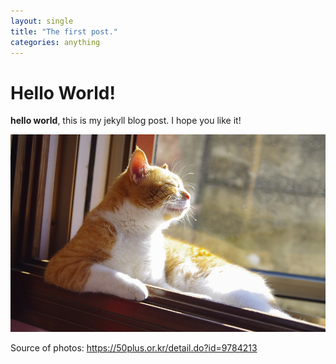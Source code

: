 ```yaml
---
layout: single
title: "The first post."
categories: anything
---
```


# Hello World!
**hello world**, this is my jekyll blog post.
I hope you like it!

![cat](../images/2022-03-02-first-post/cat.jpg)

Source of photos: https://50plus.or.kr/detail.do?id=9784213